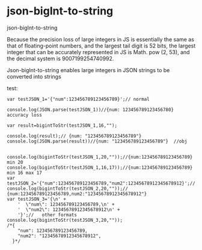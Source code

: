 # json-bigInt-to-string
json-bigInt-to-string

Because the precision loss of large integers in JS is essentially the same as that of floating-point numbers, and the largest tail digit is 52 bits, the largest integer that can be accurately represented in JS is Math. pow (2, 53), and the decimal system is 9007199254740992.

Json-bigInt-to-string enables large integers in JSON strings to be converted into strings

test:


    
    
    var testJSON_1='{"num":123456789123456789}';// normal

    console.log(JSON.parse(testJSON_1))//{num: 123456789123456780}  accuracy loss

    var result=bigintToStr(testJSON_1,16,"");

    console.log(result);// {num: "123456789123456789"}
    console.log(JSON.parse(result))//{num: "123456789123456789"}  //obj


    console.log(bigintToStr(testJSON_1,20,""));//{num:123456789123456789}  min 20
    console.log(bigintToStr(testJSON_1,16,17));//{num:123456789123456789}  min 16 max 17
    var testJSON_2='{"num":123456789123456789,"num2":12345678912345678912}';//
    console.log(bigintToStr(testJSON_2,20,""));// {num:123456789123456789,num2:"12345678912345678912"}
    var testJSON_3='{\n' +
        '  \"num\": 123456789123456789,\n' +
        '  \"num2\": 12345678912345678912\n' +
        '}';//   other formats
    console.log(bigintToStr(testJSON_3,20,""));
    /*{
        "num": 123456789123456789,
        "num2": "12345678912345678912",
      }*/
